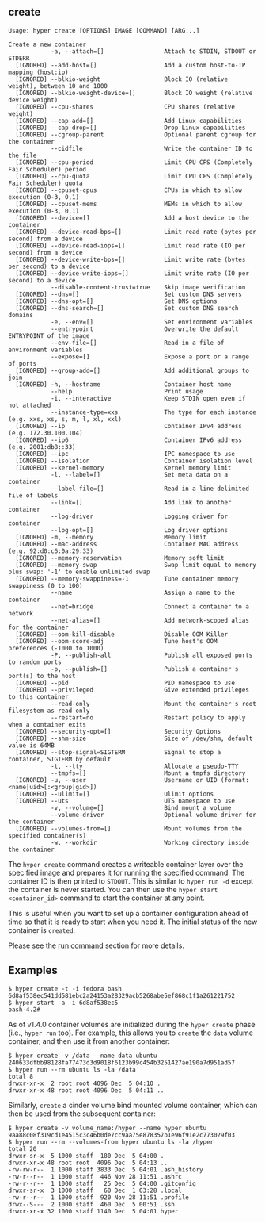 ## create

    Usage: hyper create [OPTIONS] IMAGE [COMMAND] [ARG...]

    Create a new container
                -a, --attach=[]                 Attach to STDIN, STDOUT or STDERR
      [IGNORED] --add-host=[]                   Add a custom host-to-IP mapping (host:ip)
      [IGNORED] --blkio-weight                  Block IO (relative weight), between 10 and 1000 
      [IGNORED] --blkio-weight-device=[]        Block IO weight (relative device weight)        
      [IGNORED] --cpu-shares                    CPU shares (relative weight)                    
      [IGNORED] --cap-add=[]                    Add Linux capabilities                          
      [IGNORED] --cap-drop=[]                   Drop Linux capabilities                         
      [IGNORED] --cgroup-parent                 Optional parent cgroup for the container        
                --cidfile                       Write the container ID to the file
      [IGNORED] --cpu-period                    Limit CPU CFS (Completely Fair Scheduler) period
      [IGNORED] --cpu-quota                     Limit CPU CFS (Completely Fair Scheduler) quota 
      [IGNORED] --cpuset-cpus                   CPUs in which to allow execution (0-3, 0,1)     
      [IGNORED] --cpuset-mems                   MEMs in which to allow execution (0-3, 0,1)     
      [IGNORED] --device=[]                     Add a host device to the container              
      [IGNORED] --device-read-bps=[]            Limit read rate (bytes per second) from a device
      [IGNORED] --device-read-iops=[]           Limit read rate (IO per second) from a device   
      [IGNORED] --device-write-bps=[]           Limit write rate (bytes per second) to a device 
      [IGNORED] --device-write-iops=[]          Limit write rate (IO per second) to a device    
                --disable-content-trust=true    Skip image verification
      [IGNORED] --dns=[]                        Set custom DNS servers       
      [IGNORED] --dns-opt=[]                    Set DNS options              
      [IGNORED] --dns-search=[]                 Set custom DNS search domains
                -e, --env=[]                    Set environment variables
                --entrypoint                    Overwrite the default ENTRYPOINT of the image
                --env-file=[]                   Read in a file of environment variables
                --expose=[]                     Expose a port or a range of ports
      [IGNORED] --group-add=[]                  Add additional groups to join   
      [IGNORED] -h, --hostname                  Container host name             
                --help                          Print usage
                -i, --interactive               Keep STDIN open even if not attached
                --instance-type=xxs             The type for each instance (e.g. xxs, xs, s, m, l, xl, xxl)
      [IGNORED] --ip                            Container IPv4 address (e.g. 172.30.100.104)
      [IGNORED] --ip6                           Container IPv6 address (e.g. 2001:db8::33)
      [IGNORED] --ipc                           IPC namespace to use                      
      [IGNORED] --isolation                     Container isolation level                 
      [IGNORED] --kernel-memory                 Kernel memory limit                       
                -l, --label=[]                  Set meta data on a container
                --label-file=[]                 Read in a line delimited file of labels
                --link=[]                       Add link to another container
                --log-driver                    Logging driver for container
                --log-opt=[]                    Log driver options
      [IGNORED] -m, --memory                    Memory limit                                                        
      [IGNORED] --mac-address                   Container MAC address (e.g. 92:d0:c6:0a:29:33)                      
      [IGNORED] --memory-reservation            Memory soft limit                                                   
      [IGNORED] --memory-swap                   Swap limit equal to memory plus swap: '-1' to enable unlimited swap 
      [IGNORED] --memory-swappiness=-1          Tune container memory swappiness (0 to 100)
                --name                          Assign a name to the container
                --net=bridge                    Connect a container to a network
                --net-alias=[]                  Add network-scoped alias for the container
      [IGNORED] --oom-kill-disable              Disable OOM Killer                         
      [IGNORED] --oom-score-adj                 Tune host's OOM preferences (-1000 to 1000)
                -P, --publish-all               Publish all exposed ports to random ports
                -p, --publish=[]                Publish a container's port(s) to the host
      [IGNORED] --pid                           PID namespace to use                      
      [IGNORED] --privileged                    Give extended privileges to this container
                --read-only                     Mount the container's root filesystem as read only
                --restart=no                    Restart policy to apply when a container exits
      [IGNORED] --security-opt=[]               Security Options                              
      [IGNORED] --shm-size                      Size of /dev/shm, default value is 64MB       
      [IGNORED] --stop-signal=SIGTERM           Signal to stop a container, SIGTERM by default
                -t, --tty                       Allocate a pseudo-TTY
                --tmpfs=[]                      Mount a tmpfs directory
      [IGNORED] -u, --user                      Username or UID (format: <name|uid>[:<group|gid>])  
      [IGNORED] --ulimit=[]                     Ulimit options                                      
      [IGNORED] --uts                           UTS namespace to use                                
                -v, --volume=[]                 Bind mount a volume
                --volume-driver                 Optional volume driver for the container
      [IGNORED] --volumes-from=[]               Mount volumes from the specified container(s) 
                -w, --workdir                   Working directory inside the container


The `hyper create` command creates a writeable container layer over the
specified image and prepares it for running the specified command.  The
container ID is then printed to `STDOUT`.  This is similar to `hyper run -d`
except the container is never started.  You can then use the
`hyper start <container_id>` command to start the container at any point.

This is useful when you want to set up a container configuration ahead of time
so that it is ready to start when you need it. The initial status of the
new container is `created`.

Please see the [run command](run.md) section for more details.

## Examples

    $ hyper create -t -i fedora bash
    6d8af538ec541dd581ebc2a24153a28329acb5268abe5ef868c1f1a261221752
    $ hyper start -a -i 6d8af538ec5
    bash-4.2#

As of v1.4.0 container volumes are initialized during the `hyper create` phase
(i.e., `hyper run` too). For example, this allows you to `create` the `data`
volume container, and then use it from another container:

    $ hyper create -v /data --name data ubuntu
    240633dfbb98128fa77473d3d9018f6123b99c454b3251427ae190a7d951ad57
    $ hyper run --rm ubuntu ls -la /data
    total 8
    drwxr-xr-x  2 root root 4096 Dec  5 04:10 .
    drwxr-xr-x 48 root root 4096 Dec  5 04:11 ..

Similarly, `create` a cinder volume bind mounted volume container, which can
then be used from the subsequent container:

    $ hyper create -v volume_name:/hyper --name hyper ubuntu
    9aa88c08f319cd1e4515c3c46b0de7cc9aa75e878357b1e96f91e2c773029f03
    $ hyper run --rm --volumes-from hyper ubuntu ls -la /hyper
    total 20
    drwxr-sr-x  5 1000 staff  180 Dec  5 04:00 .
    drwxr-xr-x 48 root root  4096 Dec  5 04:13 ..
    -rw-rw-r--  1 1000 staff 3833 Dec  5 04:01 .ash_history
    -rw-r--r--  1 1000 staff  446 Nov 28 11:51 .ashrc
    -rw-r--r--  1 1000 staff   25 Dec  5 04:00 .gitconfig
    drwxr-sr-x  3 1000 staff   60 Dec  1 03:28 .local
    -rw-r--r--  1 1000 staff  920 Nov 28 11:51 .profile
    drwx--S---  2 1000 staff  460 Dec  5 00:51 .ssh
    drwxr-xr-x 32 1000 staff 1140 Dec  5 04:01 hyper

